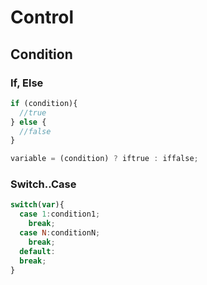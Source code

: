# Control

## Condition

### If, Else

```javascript
if (condition){
  //true
} else {
  //false
}

variable = (condition) ? iftrue : iffalse;
```

### Switch..Case

```javascript
switch(var){
  case 1:condition1;
    break;
  case N:conditionN;
    break;
  default:
  break;
}
```
